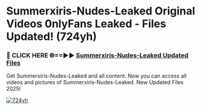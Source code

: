 # Summerxiris-Nudes-Leaked Original Videos 0nlyFans Leaked - Files Updated! (724yh)

<h3>🔴 CLICK HERE 🌐==►► <a href="https://tinyurl.com/4mcuefdz" rel="nofollow">Summerxiris-Nudes-Leaked Updated Files</a></h3>

Get Summerxiris-Nudes-Leaked and all content. Now you can access all videos and pictures of Summerxiris-Nudes-Leaked. New Updated Files 2025!

[![724yh](https://i.imgur.com/StAQSOY.gif)](https://tinyurl.com/4mcuefdz)
